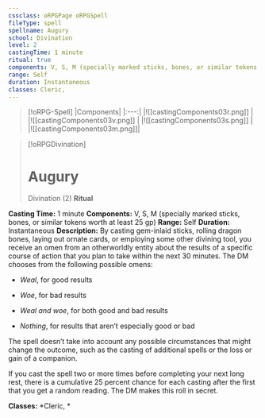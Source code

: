 ```yaml
---
cssclass: oRPGPage oRPGSpell
fileType: spell
spellname: Augury
school: Divination
level: 2
castingTime: 1 minute
ritual: true
components: V, S, M (specially marked sticks, bones, or similar tokens worth at least 25 gp)
range: Self
duration: Instantaneous
classes: Cleric,
---
```

> [!oRPG-Spell]
> |Components|
> |:---:|
> |![[castingComponents03r.png]] |
> |![[castingComponents03v.png]] |
> |![[castingComponents03s.png]] |
> |![[castingComponents03m.png]]|

> [!oRPGDivination]
>#  Augury
> Divination  (2)
> **Ritual**

**Casting Time:** 1 minute
**Components:** V, S, M (specially marked sticks, bones, or similar tokens worth at least 25 gp)
**Range:** Self
**Duration:**  Instantaneous
**Description:**
By casting gem-inlaid sticks, rolling dragon bones, laying out ornate cards, or employing some other divining tool, you receive an omen from an otherworldly entity about the results of a specific course of action that you plan to take within the next 30 minutes. The DM chooses from the following possible omens:



 * *Weal*, for good results



 * *Woe*, for bad results



 * *Weal and woe*, for both good and bad results



 * *Nothing*, for results that aren’t especially good or bad



 The spell doesn’t take into account any possible circumstances that might change the outcome, such as the casting of additional spells or the loss or gain of a companion.



 If you cast the spell two or more times before completing your next long rest, there is a cumulative 25 percent chance for each casting after the first that you get a random reading. The DM makes this roll in secret.



**Classes:**  *Cleric, *


